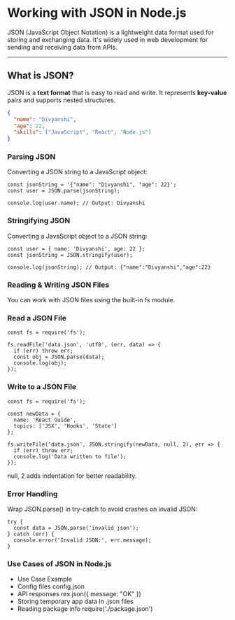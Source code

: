 # Working with JSON in Node.js

JSON (JavaScript Object Notation) is a lightweight data format used for storing and exchanging data. It's widely used in web development for sending and receiving data from APIs.

---

## What is JSON?

JSON is a **text format** that is easy to read and write. It represents **key-value** pairs and supports nested structures.

```json
{
  "name": "Divyanshi",
  "age": 22,
  "skills": ["JavaScript", "React", "Node.js"]
}
```
### Parsing JSON
Converting a JSON string to a JavaScript object:
```
const jsonString = '{"name": "Divyanshi", "age": 22}';
const user = JSON.parse(jsonString);

console.log(user.name); // Output: Divyanshi
```
### Stringifying JSON
Converting a JavaScript object to a JSON string:
```
const user = { name: 'Divyanshi', age: 22 };
const jsonString = JSON.stringify(user);

console.log(jsonString); // Output: {"name":"Divyanshi","age":22}
```
### Reading & Writing JSON Files
You can work with JSON files using the built-in fs module.

### Read a JSON File
```
const fs = require('fs');

fs.readFile('data.json', 'utf8', (err, data) => {
  if (err) throw err;
  const obj = JSON.parse(data);
  console.log(obj);
});
```
### Write to a JSON File
```
const fs = require('fs');

const newData = {
  name: 'React Guide',
  topics: ['JSX', 'Hooks', 'State']
};

fs.writeFile('data.json', JSON.stringify(newData, null, 2), err => {
  if (err) throw err;
  console.log('Data written to file');
});
```
null, 2 adds indentation for better readability.

### Error Handling
Wrap JSON.parse() in try-catch to avoid crashes on invalid JSON:
```
try {
  const data = JSON.parse('invalid json');
} catch (err) {
  console.error('Invalid JSON:', err.message);
}
```
### Use Cases of JSON in Node.js
- Use Case	Example
- Config files	config.json
- API responses	res.json({ message: "OK" })
- Storing temporary app data	In .json files
- Reading package info	require('./package.json')
